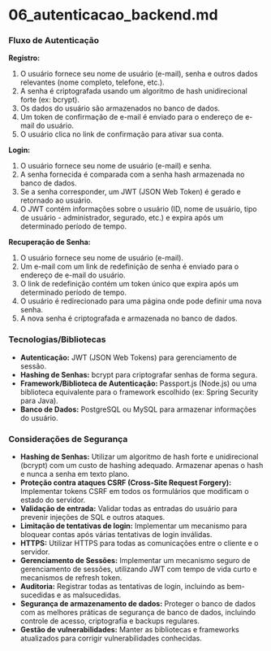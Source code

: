 # 06_autenticacao_backend.md

### Fluxo de Autenticação

**Registro:**

1. O usuário fornece seu nome de usuário (e-mail), senha e outros dados relevantes (nome completo, telefone, etc.).
2. A senha é criptografada usando um algoritmo de hash unidirecional forte (ex: bcrypt).
3. Os dados do usuário são armazenados no banco de dados.
4. Um token de confirmação de e-mail é enviado para o endereço de e-mail do usuário.
5. O usuário clica no link de confirmação para ativar sua conta.

**Login:**

1. O usuário fornece seu nome de usuário (e-mail) e senha.
2. A senha fornecida é comparada com a senha hash armazenada no banco de dados.
3. Se a senha corresponder, um JWT (JSON Web Token) é gerado e retornado ao usuário.
4. O JWT contém informações sobre o usuário (ID, nome de usuário, tipo de usuário - administrador, segurado, etc.) e expira após um determinado período de tempo.

**Recuperação de Senha:**

1. O usuário fornece seu nome de usuário (e-mail).
2. Um e-mail com um link de redefinição de senha é enviado para o endereço de e-mail do usuário.
3. O link de redefinição contém um token único que expira após um determinado período de tempo.
4. O usuário é redirecionado para uma página onde pode definir uma nova senha.
5. A nova senha é criptografada e armazenada no banco de dados.


### Tecnologias/Bibliotecas

* **Autenticação:** JWT (JSON Web Tokens) para gerenciamento de sessão.
* **Hashing de Senhas:** bcrypt para criptografar senhas de forma segura.
* **Framework/Biblioteca de Autenticação:** Passport.js (Node.js) ou uma biblioteca equivalente para o framework escolhido (ex: Spring Security para Java).
* **Banco de Dados:** PostgreSQL ou MySQL para armazenar informações do usuário.


### Considerações de Segurança

* **Hashing de Senhas:** Utilizar um algoritmo de hash forte e unidirecional (bcrypt) com um custo de hashing adequado.  Armazenar apenas o hash e nunca a senha em texto plano.
* **Proteção contra ataques CSRF (Cross-Site Request Forgery):** Implementar tokens CSRF em todos os formulários que modificam o estado do servidor.
* **Validação de entrada:** Validar todas as entradas do usuário para prevenir injeções de SQL e outros ataques.
* **Limitação de tentativas de login:** Implementar um mecanismo para bloquear contas após várias tentativas de login inválidas.
* **HTTPS:** Utilizar HTTPS para todas as comunicações entre o cliente e o servidor.
* **Gerenciamento de Sessões:** Implementar um mecanismo seguro de gerenciamento de sessões, utilizando JWT com tempo de vida curto e mecanismos de refresh token.
* **Auditoria:** Registrar todas as tentativas de login, incluindo as bem-sucedidas e as malsucedidas.
* **Segurança de armazenamento de dados:** Proteger o banco de dados com as melhores práticas de segurança de banco de dados, incluindo controle de acesso, criptografia e backups regulares.
* **Gestão de vulnerabilidades:** Manter as bibliotecas e frameworks atualizados para corrigir vulnerabilidades conhecidas.

